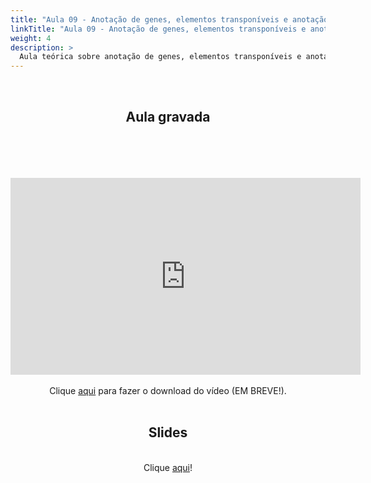 ```yaml
---
title: "Aula 09 - Anotação de genes, elementos transponíveis e anotação funcional"
linkTitle: "Aula 09 - Anotação de genes, elementos transponíveis e anotação funcional"
weight: 4
description: >
  Aula teórica sobre anotação de genes, elementos transponíveis e anotação funcional, com princípios gerais e metodologias utilizadas
---
```

<br>
<div align="center">
<h2>Aula gravada</h2>
<br>
<iEm breve!</i>
<br><br><br>
<iframe width="560" height="315" src="https://www.youtube.com/embed/" frameborder="0" allow="accelerometer; autoplay; clipboard-write; encrypted-media; gyroscope; picture-in-picture" allowfullscreen></iframe>
<br><br>
Clique <a href="https://photos.app.goo.gl/">aqui</a> para fazer o download do vídeo (EM BREVE!). 
<br><br>

<h2>Slides</h2>
<br>
Clique <a href="https://github.com/desirrepetters/cursogenomicaegenetica.ufpr/raw/master/userguide/content/pt-br/docs/teoricas/slides/aula_09.pdf">aqui</a>!
<br><br>

</div>